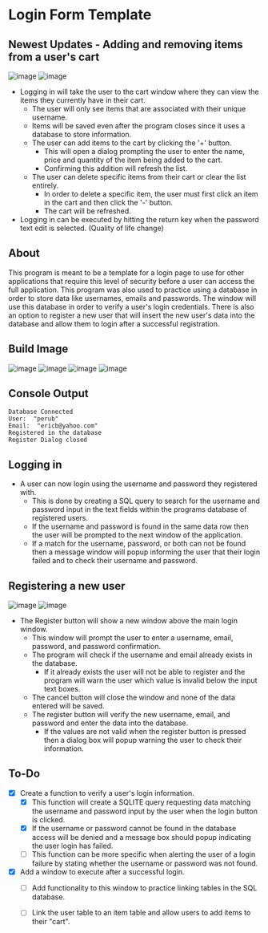 # Login Form Template

## Newest Updates - Adding and removing items from a user's cart
![image](https://github.com/JusDooEt/Login-App/assets/152052216/fcdddab4-811b-4e76-bf92-1d987d75a3a8)
![image](https://github.com/JusDooEt/Login-App/assets/152052216/604de97f-9886-40d9-9c14-ff69c79920e6)

- Logging in will take the user to the cart window where they can view the items they currently have in their cart.
  - The user will only see items that are associated with their unique username.  
  - Items will be saved even after the program closes since it uses a database to store information.
  - The user can add items to the cart by clicking the '+' button.
    - This will open a dialog prompting the user to enter the name, price and quantity of the item being added to the cart.
    - Confirming this addition will refresh the list.
  - The user can delete specific items from their cart or clear the list entirely.
    - In order to delete a specific item, the user must first click an item in the cart and then click the '-' button.
    - The cart will be refreshed.
- Logging in can be executed by hitting the return key when the password text edit is selected. (Quality of life change)
## About
This program is meant to be a template for a login page to use for other applications that require this level of security before a user can access the full application. This program was also used to practice using a database in order to store data like usernames, emails and passwords. The window will use this database in order to verify a user's login credentials. There is also an option to register a new user that will insert the new user's data into the database and allow them to login after a successful registration.


## Build Image
![image](https://github.com/JusDooEt/Login-App/assets/152052216/4c94a5a3-f79f-4bc2-b9f7-1ddb15478000)
![image](https://github.com/JusDooEt/Login-App/assets/152052216/78e34496-cae9-4ca9-b974-4bce9bb0c3ea)
![image](https://github.com/JusDooEt/Login-App/assets/152052216/b2160c0d-d64d-4e0d-9da8-735368c265e7)
![image](https://github.com/JusDooEt/Login-App/assets/152052216/5fab2f13-ee6d-402d-9782-f580f39ce06b)


## Console Output
```
Database Connected
User:  "perub"
Email:  "ericb@yahoo.com"
Registered in the database
Register Dialog closed
```
## Logging in
- A user can now login using the username and password they registered with.
  - This is done by creating a SQL query to search for the username and password input in the text fields within the programs database of registered users.
  - If the username and password is found in the same data row then the user will be prompted to the next window of the application.
  - If a match for the username, password, or both can not be found then a message window will popup informing the user that their login failed and to check their username and password.
 
  
## Registering a new user
![image](https://github.com/JusDooEt/Login-App/assets/152052216/74513334-8b0f-4ca3-bc3c-eb36fcd00776)
![image](https://github.com/JusDooEt/Login-App/assets/152052216/223956c6-c82c-4773-bdaf-7d2927fcdd2f)

- The Register button will show a new window above the main login window.
  - This window will prompt the user to enter a username, email, password, and password confirmation.
  - The program will check if the username and email already exists in the database.
    - If it already exists the user will not be able to register and the program will warn the user which value is invalid below the input text boxes.
  - The cancel button will close the window and none of the data entered will be saved.
  - The register button will verify the new username, email, and password and enter the data into the database.
    - If the values are not valid when the register button is pressed then a dialog box will popup warning the user to check their information. 



## To-Do
- [x] Create a function to verify a user's login information.
  - [x] This function will create a SQLITE query requesting data matching the username and password input by the user when the login button is clicked.
  - [x] If the username or password cannot be found in the database access will be denied and a message box should popup indicating the user login has failed.
  - [ ] This function can be more specific when alerting the user of a login failure by stating whether the username or password was not found.
- [x] Add a window to execute after a successful login.
  - [ ] Add functionality to this window to practice linking tables in the SQL database.
  - [ ] Link the user table to an item table and allow users to add items to their "cart".





